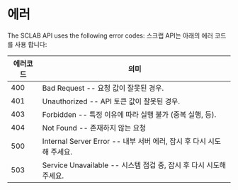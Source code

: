 # 에러

The SCLAB API uses the following error codes:
스크랩 API는 아래의 에러 코드를 사용 합니다:

에러코드 | 의미
-- | --
400 | Bad Request -- 요청 값이 잘못된 경우.
401 | Unauthorized -- API 토큰 값이 잘못된 경우.
403 | Forbidden -- 특정 이유에 따라 실행 불가 (중복 실행, 등).
404 | Not Found -- 존재하지 않는 요청
500 | Internal Server Error -- 내부 서버 에러, 잠시 후 다시 시도해 주세요.
503 | Service Unavailable -- 시스템 점검 중, 잠시 후 다시 시도해 주세요.
